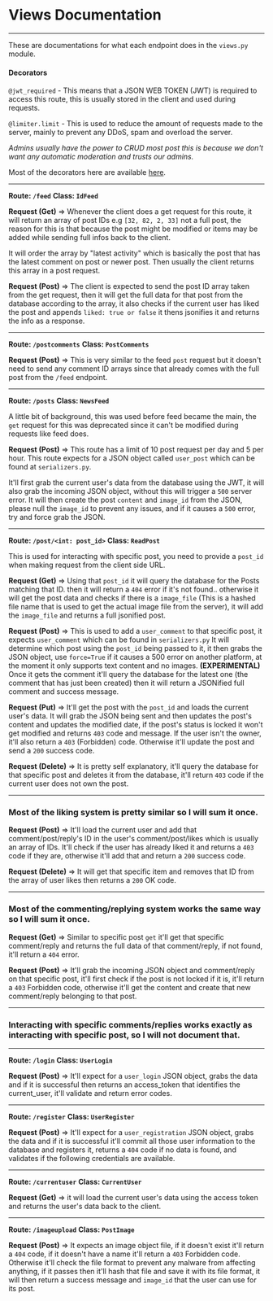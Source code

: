 # Views Documentation
---

These are documentations for what each endpoint does in the `views.py` module.

#### Decorators
`@jwt_required` - This means that a JSON WEB TOKEN (JWT) is required to access this route, this is usually stored in the client and used during requests.

`@limiter.limit` - This is used to reduce the amount of requests made to the server, mainly to prevent any DDoS, spam and overload the server.

*Admins usually have the power to CRUD most post this is because we don't want any automatic moderation and trusts our admins.*

Most of the decorators here are available [here](https://flask-restplus.readthedocs.io/en/stable/).

---
**Route: `/feed`**
**Class: `IdFeed`**

**Request (Get)** => Whenever the client does a get request for this route, it will return an array of post IDs e.g `[32, 82, 2, 33]` not a full post, the reason for this is that because the post might be modified or items may be added while sending full infos back to the client.

It will order the array by "latest activity" which is basically the post that has the latest comment on post or newer post. Then usually the client returns this array in a post request.

**Request (Post)** => The client is expected to send the post ID array taken from the get request, then it will get the full data for that post from the database according to the array, it also checks if the current user has liked the post and appends `liked: true or false` it thens jsonifies it and returns the info as a response.

---

**Route: `/postcomments`**
**Class: `PostComments`**

**Request (Post)** => This is very similar to the feed `post` request but it doesn't need to send any comment ID arrays since that already comes with the full post from the `/feed` endpoint.

---

**Route: `/posts`**
**Class: `NewsFeed`**

A little bit of background, this was used before feed became the main, the `get` request for this was deprecated since it can't be modified during requests like feed does.

**Request (Post)** => This route has a limit of 10 post request per day and 5 per hour. This route expects for a JSON object called `user_post` which can be found at `serializers.py`.

It'll first grab the current user's data from the database using the JWT, it will also grab the incoming JSON object, without this will trigger a `500` server error. It will then create the post `content` and `image_id` from the JSON, please null the `image_id` to prevent any issues, and if it causes a `500` error, try and force grab the JSON.

---

**Route: `/post/<int: post_id>`**
**Class: `ReadPost`**

This is used for interacting with specific post, you need to provide a `post_id` when making request from the client side URL.

**Request (Get)** => Using that `post_id` it will query the database for the Posts matching that ID. then it will return a `404` error if it's not found.. otherwise it will get the post data and checks if there is a `image_file` (This is a hashed file name that is used to get the actual image file from the server), it will add the `image_file` and returns a full jsonified post.

**Request (Post)** => This is used to add a `user_comment` to that specific post, it expects `user_comment` which can be found in `serializers.py` It will determine which post using the `post_id` being passed to it, it then grabs the JSON object, use `force=True` if it causes a 500 error on another platform, at the moment it only supports text content and no images.
**(EXPERIMENTAL)** Once it gets the comment it'll query the database for the latest one (the comment that has just been created) then it will return a JSONified full comment and success message.

**Request (Put)** => It'll get the post with the `post_id` and loads the current user's data. It will grab the JSON being sent and then updates the post's content and updates the modified date, if the post's status is locked it won't get modified and returns `403` code and message. If the user isn't the owner, it'll also return a `403` (Forbidden) code. Otherwise it'll update the post and send a `200` success code.

**Request (Delete)** => It is pretty self explanatory, it'll query the database for that specific post and deletes it from the database, it'll return `403` code if the current user does not own the post.

---

### Most of the liking system is pretty similar so I will sum it once.

**Request (Post)** => It'll load the current user and add that comment/post/reply's ID in the user's comment/post/likes which is usually an array of IDs. It'll check if the user has already liked it and returns a `403` code if they are, otherwise it'll add that and return a `200` success code.

**Request (Delete)** => It will get that specific item and removes that ID from the array of user likes then returns a `200` OK code.

---

### Most of the commenting/replying system works the same way so I will sum it once.

**Request (Get)** => Similar to specific post `get` it'll get that specific comment/reply and returns the full data of that comment/reply, if not found, it'll return a `404` error.

**Request (Post)** => It'll grab the incoming JSON object and comment/reply on that specific post, it'll first check if the post is not locked if it is, it'll return a `403` Forbidden code, otherwise it'll get the content and create that new comment/reply belonging to that post.

---

### Interacting with specific comments/replies works exactly as interacting with specific post, so I will not document that.

---

**Route: `/login`**
**Class: `UserLogin`**

**Request (Post)** => It'll expect for a `user_login` JSON object, grabs the data and if it is successful then returns an access_token that identifies the current_user, it'll validate and return error codes.

---

**Route: `/register`**
**Class: `UserRegister`**

**Request (Post)** => It'll expect for a `user_registration` JSON object, grabs the data and if it is successful it'll commit all those user information to the database and registers it, returns a `404` code if no data is found, and validates if the following credentials are available.

---

**Route: `/currentuser`**
**Class: `CurrentUser`**

**Request (Get)** => it will load the current user's data using the access token and returns the user's data back to the client.

---

**Route: `/imageupload`**
**Class: `PostImage`**

**Request (Post)** => It expects an image object file, if it doesn't exist it'll return a `404` code, if it doesn't have a name it'll return a `403` Forbidden code. Otherwise it'll check the file format to prevent any malware from affecting anything, if it passes then it'll hash that file and save it with its file format, it will then return a success message and `image_id` that the user can use for its post.
